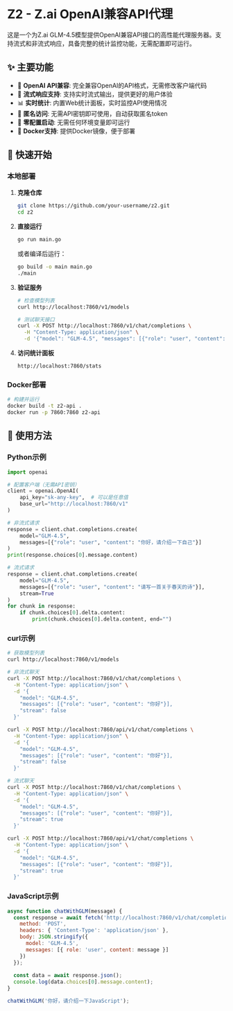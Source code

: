 # Z2 - Z.ai OpenAI兼容API代理

这是一个为Z.ai GLM-4.5模型提供OpenAI兼容API接口的高性能代理服务器。支持流式和非流式响应，具备完整的统计监控功能，无需配置即可运行。

## ✨ 主要功能

- 🔄 **OpenAI API兼容**: 完全兼容OpenAI的API格式，无需修改客户端代码
- 🌊 **流式响应支持**: 支持实时流式输出，提供更好的用户体验
- 📊 **实时统计**: 内置Web统计面板，实时监控API使用情况
- 🔐 **匿名访问**: 无需API密钥即可使用，自动获取匿名token
- 🚀 **零配置启动**: 无需任何环境变量即可运行
- 🐳 **Docker支持**: 提供Docker镜像，便于部署

## 🚀 快速开始

### 本地部署

1. **克隆仓库**
   ```bash
   git clone https://github.com/your-username/z2.git
   cd z2
   ```

2. **直接运行**
   ```bash
   go run main.go
   ```
   
   或者编译后运行：
   ```bash
   go build -o main main.go
   ./main
   ```

3. **验证服务**
   ```bash
   # 检查模型列表
   curl http://localhost:7860/v1/models
   
   # 测试聊天接口
   curl -X POST http://localhost:7860/v1/chat/completions \
     -H "Content-Type: application/json" \
     -d '{"model": "GLM-4.5", "messages": [{"role": "user", "content": "你好"}]}'
   ```

4. **访问统计面板**
   ```
   http://localhost:7860/stats
   ```

### Docker部署

```bash
# 构建并运行
docker build -t z2-api .
docker run -p 7860:7860 z2-api
```

## 📖 使用方法

### Python示例

```python
import openai

# 配置客户端（无需API密钥）
client = openai.OpenAI(
    api_key="sk-any-key",  # 可以是任意值
    base_url="http://localhost:7860/v1"
)

# 非流式请求
response = client.chat.completions.create(
    model="GLM-4.5",
    messages=[{"role": "user", "content": "你好，请介绍一下自己"}]
)
print(response.choices[0].message.content)

# 流式请求
response = client.chat.completions.create(
    model="GLM-4.5",
    messages=[{"role": "user", "content": "请写一首关于春天的诗"}],
    stream=True
)
for chunk in response:
    if chunk.choices[0].delta.content:
        print(chunk.choices[0].delta.content, end="")
```

### curl示例

```bash
# 获取模型列表
curl http://localhost:7860/v1/models

# 非流式聊天
curl -X POST http://localhost:7860/v1/chat/completions \
  -H "Content-Type: application/json" \
  -d '{
    "model": "GLM-4.5",
    "messages": [{"role": "user", "content": "你好"}],
    "stream": false
  }'

curl -X POST http://localhost:7860/api/v1/chat/completions \
  -H "Content-Type: application/json" \
  -d '{
    "model": "GLM-4.5",
    "messages": [{"role": "user", "content": "你好"}],
    "stream": false
  }'

# 流式聊天
curl -X POST http://localhost:7860/v1/chat/completions \
  -H "Content-Type: application/json" \
  -d '{
    "model": "GLM-4.5",
    "messages": [{"role": "user", "content": "你好"}],
    "stream": true
  }'

curl -X POST http://localhost:7860/api/v1/chat/completions \
  -H "Content-Type: application/json" \
  -d '{
    "model": "GLM-4.5",
    "messages": [{"role": "user", "content": "你好"}],
    "stream": true
  }'

```

### JavaScript示例

```javascript
async function chatWithGLM(message) {
  const response = await fetch('http://localhost:7860/v1/chat/completions', {
    method: 'POST',
    headers: { 'Content-Type': 'application/json' },
    body: JSON.stringify({
      model: 'GLM-4.5',
      messages: [{ role: 'user', content: message }]
    })
  });
  
  const data = await response.json();
  console.log(data.choices[0].message.content);
}

chatWithGLM('你好，请介绍一下JavaScript');
```